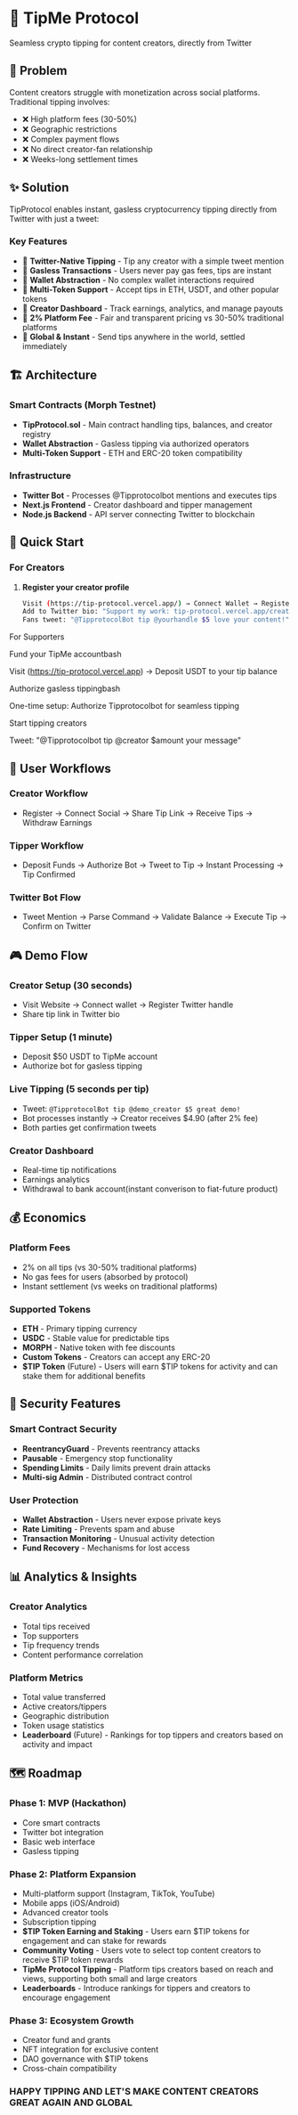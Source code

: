 # 🚀 TipMe Protocol
Seamless crypto tipping for content creators, directly from Twitter

## 🎯 Problem
Content creators struggle with monetization across social platforms. Traditional tipping involves:

- ❌ High platform fees (30-50%)
- ❌ Geographic restrictions
- ❌ Complex payment flows
- ❌ No direct creator-fan relationship
- ❌ Weeks-long settlement times

## ✨ Solution
TipProtocol enables instant, gasless cryptocurrency tipping directly from Twitter with just a tweet:


### Key Features
- 🔹 **Twitter-Native Tipping** - Tip any creator with a simple tweet mention
- 🔹 **Gasless Transactions** - Users never pay gas fees, tips are instant
- 🔹 **Wallet Abstraction** - No complex wallet interactions required
- 🔹 **Multi-Token Support** - Accept tips in ETH, USDT, and other popular tokens
- 🔹 **Creator Dashboard** - Track earnings, analytics, and manage payouts
- 🔹 **2% Platform Fee** - Fair and transparent pricing vs 30-50% traditional platforms
- 🔹 **Global & Instant** - Send tips anywhere in the world, settled immediately

## 🏗️ Architecture
### Smart Contracts (Morph Testnet)
- **TipProtocol.sol** - Main contract handling tips, balances, and creator registry
- **Wallet Abstraction** - Gasless tipping via authorized operators
- **Multi-Token Support** - ETH and ERC-20 token compatibility

### Infrastructure
- **Twitter Bot** - Processes @Tipprotocolbot mentions and executes tips
- **Next.js Frontend** - Creator dashboard and tipper management
- **Node.js Backend** - API server connecting Twitter to blockchain


## 🚀 Quick Start
### For Creators
1. **Register your creator profile**
   ```bash
   Visit (https://tip-protocol.vercel.app/) → Connect Wallet → Register with Twitter handle
   Add to Twitter bio: "Support my work: tip-protocol.vercel.app/creator/yourhandle/" (no native profile link yet)
   Fans tweet: "@TipprotocolBot tip @yourhandle $5 love your content!"

For Supporters
   
Fund your TipMe accountbash

Visit (https://tip-protocol.vercel.app) → Deposit USDT to your tip balance

Authorize gasless tippingbash

One-time setup: Authorize Tipprotocolbot for seamless tipping

Start tipping creators

Tweet: "@Tipprotocolbot tip @creator $amount your message"


## 📱 User Workflows

### Creator Workflow
- Register → Connect Social → Share Tip Link → Receive Tips → Withdraw Earnings

### Tipper Workflow
- Deposit Funds → Authorize Bot → Tweet to Tip → Instant Processing → Tip Confirmed

### Twitter Bot Flow
- Tweet Mention → Parse Command → Validate Balance → Execute Tip → Confirm on Twitter

## 🎮 Demo Flow

### Creator Setup (30 seconds)
- Visit Website → Connect wallet → Register Twitter handle
- Share tip link in Twitter bio

### Tipper Setup (1 minute)
- Deposit $50 USDT to TipMe account
- Authorize bot for gasless tipping

### Live Tipping (5 seconds per tip)
- Tweet: `@TipprotocolBot tip @demo_creator $5 great demo!`
- Bot processes instantly → Creator receives $4.90 (after 2% fee)
- Both parties get confirmation tweets

### Creator Dashboard
- Real-time tip notifications
- Earnings analytics
- Withdrawal to bank account(instant converison to fiat-future product)

## 💰 Economics

### Platform Fees
- 2% on all tips (vs 30-50% traditional platforms)
- No gas fees for users (absorbed by protocol)
- Instant settlement (vs weeks on traditional platforms)

### Supported Tokens
- **ETH** - Primary tipping currency
- **USDC** - Stable value for predictable tips
- **MORPH** - Native token with fee discounts
- **Custom Tokens** - Creators can accept any ERC-20
- **$TIP Token** (Future) - Users will earn $TIP tokens for activity and can stake them for additional benefits

## 🔐 Security Features

### Smart Contract Security
- **ReentrancyGuard** - Prevents reentrancy attacks
- **Pausable** - Emergency stop functionality
- **Spending Limits** - Daily limits prevent drain attacks
- **Multi-sig Admin** - Distributed contract control

### User Protection
- **Wallet Abstraction** - Users never expose private keys
- **Rate Limiting** - Prevents spam and abuse
- **Transaction Monitoring** - Unusual activity detection
- **Fund Recovery** - Mechanisms for lost access

## 📊 Analytics & Insights

### Creator Analytics
- Total tips received
- Top supporters
- Tip frequency trends
- Content performance correlation

### Platform Metrics
- Total value transferred
- Active creators/tippers
- Geographic distribution
- Token usage statistics
- **Leaderboard** (Future) - Rankings for top tippers and creators based on activity and impact

## 🗺️ Roadmap

### Phase 1: MVP (Hackathon)
- Core smart contracts
- Twitter bot integration
- Basic web interface
- Gasless tipping

### Phase 2: Platform Expansion
- Multi-platform support (Instagram, TikTok, YouTube)
- Mobile apps (iOS/Android)
- Advanced creator tools
- Subscription tipping
- **$TIP Token Earning and Staking** - Users earn $TIP tokens for engagement and can stake for rewards
- **Community Voting** - Users vote to select top content creators to receive $TIP token rewards
- **TipMe Protocol Tipping** - Platform tips creators based on reach and views, supporting both small and large creators
- **Leaderboards** - Introduce rankings for tippers and creators to encourage engagement

### Phase 3: Ecosystem Growth
- Creator fund and grants
- NFT integration for exclusive content
- DAO governance with $TIP tokens
- Cross-chain compatibility

### HAPPY TIPPING AND LET'S MAKE CONTENT CREATORS GREAT AGAIN AND GLOBAL